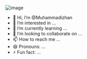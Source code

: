 ![image](https://github.com/Muhammadizhan/Muhammadizhan/assets/153577919/ad15d9a3-5920-4aed-8845-6bfbf3941199)

- 👋 Hi, I’m @Muhammadizhan
- 👀 I’m interested in ...
- 🌱 I’m currently learning ...
- 💞️ I’m looking to collaborate on ...
- 📫 How to reach me ...
- 😄 Pronouns: ...
- ⚡ Fun fact: ...

<!---
Muhammadizhan/Muhammadizhan is a ✨ special ✨ repository because its `README.md` (this file) appears on your GitHub profile.
You can click the Preview link to take a look at your changes.
--->
